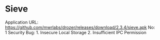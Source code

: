 # Sieve

Application URL: https://github.com/mwrlabs/drozer/releases/download/2.3.4/sieve.apk
No: 1
Security Bug: 1. Insecure Local Storage
2. Insufficient IPC Permission